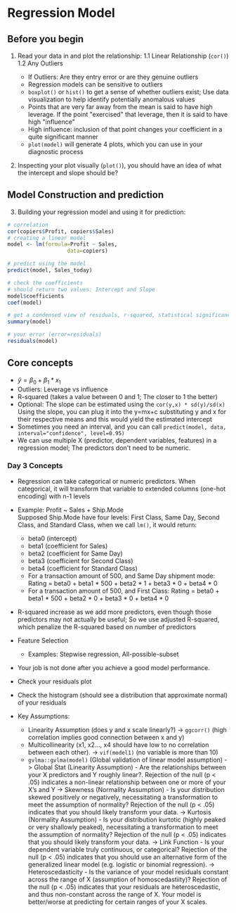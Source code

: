 # Regression Model

## Before you begin
1. Read your data in and plot the relationship:
1.1 Linear Relationship (`cor()`)
1.2 Any Outliers
    - If Outliers: Are they entry error or are they genuine outliers
    - Regression models can be sensitive to outliers
    - `boxplot()` or `hist()` to get a sense of whether outliers exist; Use data visualization to help identify potentially anomalous values
    - Points that are very far away from the mean is said to have high leverage. If the point "exercised" that leverage, then it is said to have high "influence"
    - High influence: inclusion of that point changes your coefficient in a quite significant manner
    - `plot(model)` will generate 4 plots, which you can use in your diagnostic process

2. Inspecting your plot visually (`plot()`), you should have an idea of what the intercept and slope should be?

## Model Construction and prediction

3. Building your regression model and using it for prediction:

```r
# correlation
cor(copiers$Profit, copiers$Sales)
# creating a linear model
model <- lm(formula=Profit ~ Sales,
                   data=copiers)

# predict using the model
predict(model, Sales_today)

# check the coefficients
# should return two values: Intercept and Slope
model$coefficients
coef(model)

# get a condensed view of residuals, r-squared, statistical significance
summary(model)

# your error (error=residuals)
residuals(model)
```

## Core concepts

- $\hat{y} = \beta_0 + \beta_1 * x_1$
- Outliers: Leverage vs influence
- R-squared (takes a value between 0 and 1; The closer to 1 the better)
- Optional: The slope can be estimated using the
    `cor(y,x) * sd(y)/sd(x)`
    Using the slope, you can plug it into the y=mx+c substituting y and x for their respective means and this would yield the estimated intercept
- Sometimes you need an interval, and you can call `predict(model, data, interval="confidence", level=0.95)`
- We can use multiple X (predictor, dependent variables, features) in a regression model; The predictors don't need to be numeric. 

### Day 3 Concepts
- Regression can take categorical or numeric predictors. When categorical, it will transform that variable to extended columns (one-hot encoding) with n-1 levels
- Example:
Profit ~ Sales + Ship.Mode  
Supposed Ship.Mode have four levels: First Class, Same Day, Second Class, and Standard Class, when we call `lm()`, it would return:
    - beta0 (intercept)
    - beta1 (coefficient for Sales)
    - beta2 (coefficient for Same Day)
    - beta3 (coefficient for Second Class)
    - beta4 (coefficient for Standard Class)
    - For a transaction amount of 500, and Same Day shipment mode:
    Rating = beta0 + beta1 * 500 + beta2 * 1 +  beta3 * 0 + beta4 * 0
    - For a transaction amount of 500, and First Class:
    Rating = beta0 + beta1 * 500 + beta2 * 0 +  beta3 * 0 + beta4 * 0

- R-squared increase as we add more predictors, even though those predictors may not actually be useful; So we use adjusted R-squared, which penalize the R-squared based on number of predictors

- Feature Selection
    - Examples: Stepwise regression, All-possible-subset
    
- Your job is not done after you achieve a good model performance. 
- Check your residuals plot
- Check the histogram (should see a distribution that approximate normal) of your residuals
- Key Assumptions:
    - Linearity Assumption (does y and x scale linearly?) 
        -> `ggcorr()` 
            (high correlation implies good connection between x and y)
    - Multicollinearity (x1, x2..., x4 should have low to no correlation between each other). 
        -> `vif(model1)` 
            (no variable is more than 10)
    - `gvlma::gvlma(model)` (Global validation of linear model assumption)
        -> Global Stat (Linearity Assumption) - Are the relationships between your X predictors and Y roughly linear?. Rejection of the null (p < .05) indicates a non-linear relationship between one or more of your X’s and Y
        -> Skewness (Normality Assumption) - Is your distribution skewed positively or negatively, necessitating a transformation to meet the assumption of normality? Rejection of the null (p < .05) indicates that you should likely transform your data.
        -> Kurtosis (Normality Assumption) - Is your distribution kurtotic (highly peaked or very shallowly peaked), necessitating a transformation to meet the assumption of normality? Rejection of the null (p < .05) indicates that you should likely transform your data.
        -> Link Function - Is your dependent variable truly continuous, or categorical? Rejection of the null (p < .05) indicates that you should use an alternative form of the generalized linear model (e.g. logistic or binomial regression).
        -> Heteroscedasticity - Is the variance of your model residuals constant across the range of X (assumption of homoscedastiity)? Rejection of the null (p < .05) indicates that your residuals are heteroscedastic, and thus non-constant across the range of X. Your model is better/worse at predicting for certain ranges of your X scales.
